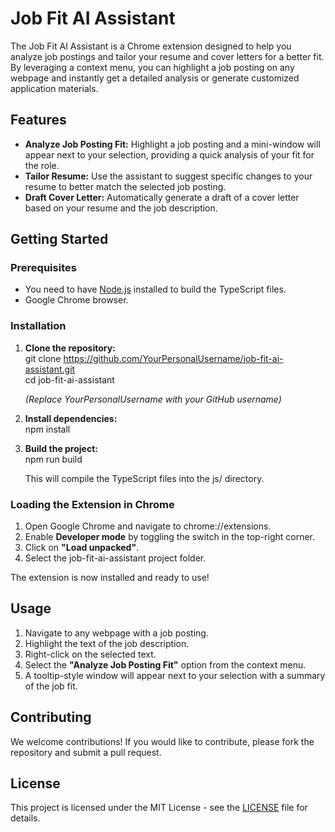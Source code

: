 # **Job Fit AI Assistant**

The Job Fit AI Assistant is a Chrome extension designed to help you analyze job postings and tailor your resume and cover letters for a better fit. By leveraging a context menu, you can highlight a job posting on any webpage and instantly get a detailed analysis or generate customized application materials.

## **Features**

* **Analyze Job Posting Fit:** Highlight a job posting and a mini-window will appear next to your selection, providing a quick analysis of your fit for the role.  
* **Tailor Resume:** Use the assistant to suggest specific changes to your resume to better match the selected job posting.  
* **Draft Cover Letter:** Automatically generate a draft of a cover letter based on your resume and the job description.

## **Getting Started**

### **Prerequisites**

* You need to have [Node.js](https://nodejs.org/en) installed to build the TypeScript files.  
* Google Chrome browser.

### **Installation**

1. **Clone the repository:**  
   git clone https://github.com/YourPersonalUsername/job-fit-ai-assistant.git  
   cd job-fit-ai-assistant

   *(Replace YourPersonalUsername with your GitHub username)*  
2. **Install dependencies:**  
   npm install

3. **Build the project:**  
   npm run build

   This will compile the TypeScript files into the js/ directory.

### **Loading the Extension in Chrome**

1. Open Google Chrome and navigate to chrome://extensions.  
2. Enable **Developer mode** by toggling the switch in the top-right corner.  
3. Click on **"Load unpacked"**.  
4. Select the job-fit-ai-assistant project folder.

The extension is now installed and ready to use\!

## **Usage**

1. Navigate to any webpage with a job posting.  
2. Highlight the text of the job description.  
3. Right-click on the selected text.  
4. Select the **"Analyze Job Posting Fit"** option from the context menu.  
5. A tooltip-style window will appear next to your selection with a summary of the job fit.

## **Contributing**

We welcome contributions\! If you would like to contribute, please fork the repository and submit a pull request.

## **License**

This project is licensed under the MIT License \- see the [LICENSE](https://www.google.com/search?q=LICENSE) file for details.